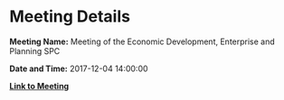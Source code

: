 # Meeting Details

**Meeting Name:** Meeting of the Economic Development, Enterprise and Planning SPC

**Date and Time:** 2017-12-04 14:00:00

**[Link to Meeting](https://www.limerick.ie/council/whats-on/meeting-economic-development-enterprise-and-planning-spc-5)**
